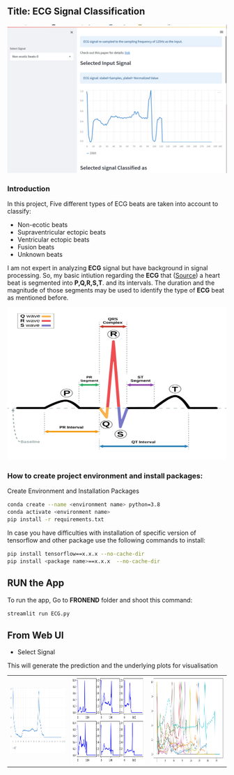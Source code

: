 ## Title: ECG Signal Classification

<p align="center">
<img src="https://github.com/Helal-Chowdhury/ECG-SIGNAL/blob/main/signal1.jpg" width="700" height="340">
 </p>

### Introduction
In this project, Five different types of ECG beats are taken into account to classify:
 - Non-ecotic beats
 - Supraventricular ectopic beats
 - Ventricular ectopic beats
 - Fusion beats
 - Unknown beats

I am not expert in analyzing __ECG__ signal but have background in signal processing. So, my basic intiution regarding the  __ECG__ that ([Source](https://en.wikipedia.org/wiki/Electrocardiography)) a heart beat is segmented into
__P,Q,R,S,T__. and its intervals. The duration and the magnitude of those segments may be used to identify the type of __ECG__ beat as mentioned before.
<p align="center">
<img src="https://github.com/Helal-Chowdhury/ECG-SIGNAL/blob/main/SinusRhythmLabels.svg.png" width="550" height="350">
 </p>

### How to create project environment and install packages:

Create Environment and Installation Packages

```bash
conda create --name <environment name> python=3.8
conda activate <environment name>
pip install -r requirements.txt
```
In case you have difficulties with installation of specific version of tensorflow and other package use the following commands to install:
```bash
pip install tensorflow==x.x.x --no-cache-dir
pip install <package name>==x.x.x  --no-cache-dir
```
## RUN the App
To run the app, Go to __FRONEND__ folder and shoot this command:              
```bash
streamlit run ECG.py
```


## From Web UI 
 - Select Signal

This will generate the prediction and the underlying plots for visualisation


|  	| 	| 	|
|---	|---	|---	|
|<img src="https://github.com/Helal-Chowdhury/ECG-SIGNAL/blob/main/sig1.png" width="300" height="150"> 	| <img src="https://github.com/Helal-Chowdhury/ECG-SIGNAL/blob/main/Signal_v2.png" width="400" height="200">  	|  <img src="https://github.com/Helal-Chowdhury/ECG-SIGNAL/blob/main/sig3.png" width="400" height="200"> 	|
